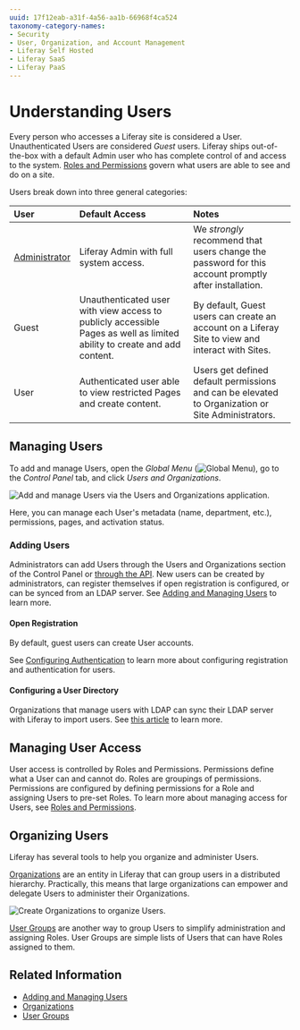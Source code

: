 ```yaml
---
uuid: 17f12eab-a31f-4a56-aa1b-66968f4ca524
taxonomy-category-names:
- Security
- User, Organization, and Account Management
- Liferay Self Hosted
- Liferay SaaS
- Liferay PaaS
---
```

# Understanding Users

Every person who accesses a Liferay site is considered a User. Unauthenticated Users are considered *Guest* users. Liferay ships out-of-the-box with a default Admin user who has complete control of and access to the system. [Roles and Permissions](../roles-and-permissions.md) govern what users are able to see and do on a site.

Users break down into three general categories:

| User | Default Access | Notes |
| :--- | :--- | :--- |
| [Administrator](../../getting-started/introduction-to-the-admin-account.md) | Liferay Admin with full system access. | We *strongly* recommend that users change the password for this account promptly after installation. |
| Guest | Unauthenticated user with view access to publicly accessible Pages as well as limited ability to create and add content. | By default, Guest users can create an account on a Liferay Site to view and interact with Sites. |
| User | Authenticated user able to view restricted Pages and create content. | Users get defined default permissions and can be elevated to Organization or Site Administrators. |

## Managing Users

To add and manage Users, open the *Global Menu* (![Global Menu](../../images/icon-applications-menu.png)), go to the *Control Panel* tab, and click *Users and Organizations*.

![Add and manage Users via the Users and Organizations application.](./understanding-users/images/01.png)

Here, you can manage each User's metadata (name, department, etc.), permissions, pages, and activation status.

### Adding Users

Administrators can add Users through the Users and Organizations section of the Control Panel or [through the API](../developer-guide/user-account-api-basics.md). New users can be created by administrators, can register themselves if open registration is configured, or can be synced from an LDAP server. See [Adding and Managing Users](./adding-and-managing-users.md) to learn more.

#### Open Registration

By default, guest users can create User accounts.

See [Configuring Authentication](../../installation-and-upgrades/securing-liferay/authentication-basics.md) to learn more about configuring registration and authentication for users.

#### Configuring a User Directory

Organizations that manage users with LDAP can sync their LDAP server with Liferay to import users. See [this article](../connecting-to-a-user-directory/connecting-to-an-ldap-directory.md) to learn more.

<!-- #### Other Methods

Are there other methods of adding users? -->

## Managing User Access

User access is controlled by Roles and Permissions. Permissions define what a User can and cannot do. Roles are groupings of permissions. Permissions are configured by defining permissions for a Role and assigning Users to pre-set Roles. To learn more about managing access for Users, see [Roles and Permissions](../roles-and-permissions.md).

## Organizing Users

Liferay has several tools to help you organize and administer Users.

[Organizations](../organizations/understanding-organizations.md) are an entity in Liferay that can group users in a distributed hierarchy. Practically, this means that large organizations can empower and delegate Users to administer their Organizations.

![Create Organizations to organize Users.](./understanding-users/images/02.png)

[User Groups](../user-groups/creating-and-managing-user-groups.md) are another way to group Users to simplify administration and assigning Roles. User Groups are simple lists of Users that can have Roles assigned to them.

## Related Information

* [Adding and Managing Users](./adding-and-managing-users.md)
* [Organizations](../organizations/understanding-organizations.md)
* [User Groups](../user-groups/creating-and-managing-user-groups.md)
